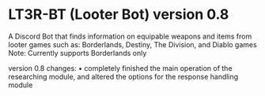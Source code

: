 # LT3R-BT (Looter Bot) version 0.8
A Discord Bot that finds information on equipable weapons and items from looter games such as: Borderlands, Destiny, The Division, and Diablo games
  Note: Currently supports Borderlands only
 
version 0.8 changes:
  • completely finished the main operation of the researching module, and altered the options for the response handling module
